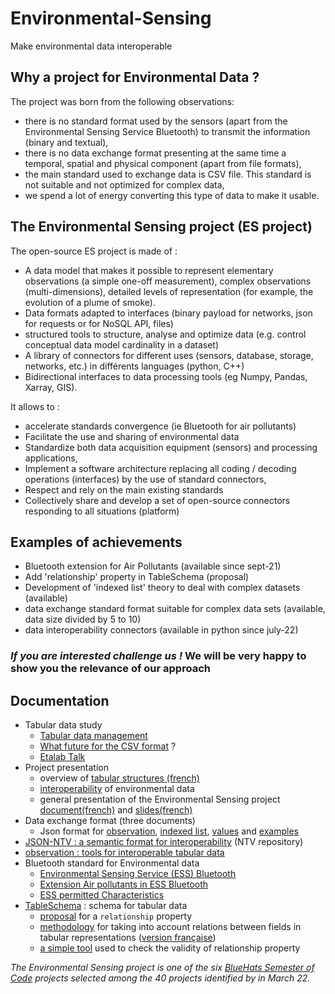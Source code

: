 # Environmental-Sensing
Make environmental data interoperable

## Why a project for Environmental Data ?

The project was born from the following observations:
    
- there is no standard format used by the sensors (apart from the Environmental Sensing Service Bluetooth) to transmit the information (binary and textual),
- there is no data exchange format presenting at the same time a temporal, 
spatial and physical component (apart from file formats),
- the main standard used to exchange data is CSV file. This
 standard is not suitable and not optimized for complex data,
- we spend a lot of energy converting this type of data to make it usable.

## The Environmental Sensing project (ES project)

The open-source ES project is made of :
    
- A data model that makes it possible to represent elementary observations 
(a simple one-off measurement), complex observations (multi-dimensions), 
detailed levels of representation (for example, the evolution of a plume of smoke).
- Data formats adapted to interfaces (binary payload for networks, json for requests 
or for NoSQL API, files)
- structured tools to structure, analyse and optimize data (e.g. control conceptual data 
model cardinality in a dataset)
- A library of connectors for different uses (sensors, database, storage, networks, etc.) 
in différents languages (python, C++)
- Bidirectional interfaces to data processing tools (eg Numpy, Pandas, Xarray, GIS).

It allows to :
    
- accelerate standards convergence (ie Bluetooth for air pollutants)
- Facilitate the use and sharing of environmental data
- Standardize both data acquisition equipment (sensors) and processing applications,
- Implement a software architecture replacing all coding / decoding operations 
(interfaces) by the use of standard connectors,
- Respect and rely on the main existing standards
- Collectively share and develop a set of open-source connectors responding to 
all situations (platform)

## Examples of achievements

- Bluetooth extension for Air Pollutants (available since sept-21)
- Add 'relationship' property in TableSchema (proposal)
- Development of 'indexed list' theory to deal with complex datasets (available)
- data exchange standard format suitable for complex data sets (available, data size divided by 5 to 10)
- data interoperability connectors (available in python since july-22)

### ***If you are interested challenge us !*** We will be very happy to show you the relevance of our approach

## Documentation

- Tabular data study 
    - [Tabular data management](./documentation/FR_tabular_structure.ipynb)
    - [What future for the CSV format](./documentation/FR_format_csv.ipynb) ?
    - [Etalab Talk](./documentation/etalabtalk_26_01_23.pdf)
- Project presentation
    - overview of [tabular structures (french)](./documentation/FR_tabular_structure.ipynb)
    - [interoperability](./documentation/interoperability.pdf) of environmental data
    - general presentation of the Environmental Sensing project [document(french)](./documentation/ES-presentation.pdf) and [slides(french)](./documentation/presentation_projet.pdf)
- Data exchange format (three documents)
    - Json format for [observation](./documentation/ObsJSON-Standard.pdf), [indexed list](./documentation/IlistJSON-Standard.pdf), [values](./documentation/ESJSON-Standard.pdf) and [examples](./documentation/json_examples.ipynb)
- [JSON-NTV : a semantic format for interoperability](https://github.com/loco-philippe/NTV#readme) (NTV repository)
- [observation : tools for interoperable tabular data](./python/README.md)
- Bluetooth standard for Environmental data
    - [Environmental Sensing Service (ESS) Bluetooth](https://www.bluetooth.org/docman/handlers/downloaddoc.ashx?doc_id=294797)
    - [Extension Air pollutants in ESS Bluetooth](https://www.bluetooth.com/specifications/specs/gatt-specification-supplement-6/)
    - [ESS permitted Characteristics](https://btprodspecificationrefs.blob.core.windows.net/assigned-numbers/Assigned%20Number%20Types/permitted_characteristics.pdf)
- [TableSchema](https://specs.frictionlessdata.io/table-schema/#introduction) : schema for tabular data
    - [proposal](./documentation/relationship_property.pdf) for a `relationship` property
    - [methodology](./property_relationship/methodology.ipynb) for taking into account relations between fields in tabular representations ([version française](./property_relationship/FR_methodology.ipynb))
    - [a simple tool](./property_relationship/example.ipynb) used to check the validity of relationship property
 
*The Environmental Sensing project is one of the six [BlueHats Semester of Code](https://communs.numerique.gouv.fr/bluehats/bsoc-contributions-2022/) projects selected among the 40 projects identified by in March 22.*
